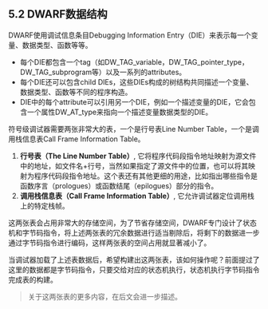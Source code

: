 ## 5.2 DWARF数据结构

DWARF使用调试信息条目Debugging Information Entry（DIE）来表示每一个变量、数据类型、函数等等。

- 每个DIE都包含一个tag（如DW_TAG_variable，DW_TAG_pointer_type，DW_TAG_subprogram等）以及一系列的attributes。
- 每个DIE还可以包含child DIEs，这些DIEs构成的树结构共同描述一个变量、数据类型、函数等不同的程序构造。
- DIE中的每个attribute可以引用另一个DIE，例如一个描述变量的DIE，它会包含一个属性DW_AT_type来指向一个描述变量数据类型的DIE。

符号级调试器需要两张非常大的表，一个是行号表Line Number Table，一个是调用栈信息表Call Frame Information Table。

1. **行号表（The Line Number Table）**, 它将程序代码段指令地址映射为源文件中的地址，如文件名+行号，当然如果指定了源文件中的位置，也可以将其映射为程序代码段指令地址。这个表还有其他更细的用途，比如指出哪些指令是函数序言（prologues）或函数结尾（epilogues）部分的指令。
2. **调用栈信息表（Call Frame Information Table）**, 它允许调试器定位调用栈上的特定栈帧。

这两张表会占用非常大的存储空间，为了节省存储空间，DWARF专门设计了状态机和字节码指令，将上述两张表的冗余数据进行适当剔除后，将剩下的数据进一步通过字节码指令进行编码，这样两张表的空间占用就显著减小了。

当调试器加载了上述表数据后，希望构建出这两张表，该如何操作呢？前面提过了这里的数据都是字节码指令，只要交给对应的状态机执行，状态机执行字节码指令完成表的构建。

> 关于这两张表的更多内容，在后文会进一步描述。


